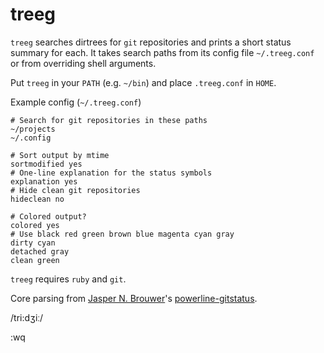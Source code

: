 # treeg
`treeg` searches dirtrees for `git` repositories and prints a short status summary for each. It takes search paths from its config file `~/.treeg.conf` or from overriding shell arguments.

Put `treeg` in your `PATH` (e.g. `~/bin`) and place `.treeg.conf` in `HOME`.

Example config (`~/.treeg.conf`)

```
# Search for git repositories in these paths
~/projects
~/.config

# Sort output by mtime
sortmodified yes
# One-line explanation for the status symbols
explanation yes
# Hide clean git repositories
hideclean no

# Colored output?
colored yes
# Use black red green brown blue magenta cyan gray
dirty cyan
detached gray
clean green
```

`treeg` requires `ruby` and `git`.

Core parsing from [Jasper N. Brouwer](https://github.com/jaspernbrouwer)'s [powerline-gitstatus](https://github.com/jaspernbrouwer/powerline-gitstatus).

/tri:dʒiː/

:wq
